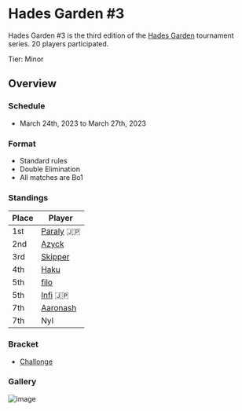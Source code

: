 # Hades Garden #3

Hades Garden #3 is the third edition of the [Hades Garden](hgmain.md) tournament series.
20 players participated.

Tier: Minor

## Overview

### Schedule
- March 24th, 2023 to March 27th, 2023

### Format
- Standard rules
- Double Elimination
- All matches are Bo1

### Standings

| Place | Player |
|-|-|
| 1st | [Paraly](../../players/japanese/paraly.md) :jp: |
| 2nd | [Azyck](../../players/french/azyck.md) |
| 3rd | [Skipper](../../players/austrian/skipper.md) |
| 4th | [Haku](../../players/german/haku.md) |
| 5th | [filo](../../players/italian/filo.md) |
| 5th | [Infi](../../players/japanese/infi.md) :jp: |
| 7th | [Aaronash](../../players/italian/aaronash.md) |
| 7th | Nyl |

### Bracket
- [Challonge](https://challonge.com/jd65u5ed)

### Gallery
![image](https://github.com/inabikarilibrary/inalib/assets/110833255/e932f288-d591-4788-a0ea-81e97a14563d)
